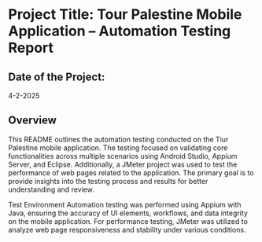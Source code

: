 # Project Title: Tour Palestine Mobile Application – Automation Testing Report
## Date of the Project: 
4-2-2025
## Overview
This README outlines the automation testing conducted on the Tiur Palestine mobile application. The testing focused on validating core functionalities across multiple scenarios using Android Studio, Appium Server, and Eclipse. Additionally, a JMeter project was used to test the performance of web pages related to the application. The primary goal is to provide insights into the testing process and results for better understanding and review.

Test Environment
Automation testing was performed using Appium with Java, ensuring the accuracy of UI elements, workflows, and data integrity on the mobile application. For performance testing, JMeter was utilized to analyze web page responsiveness and stability under various conditions.

